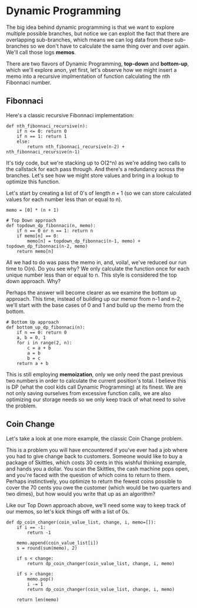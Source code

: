 # Dynamic Programming

The big idea behind dynamic programming is that we want to explore multiple possible
branches, but notice we can exploit the fact that there are overlapping sub-branches,
which means we can log data from these sub-branches so we don't have to calculate
the same thing over and over again. We'll call those logs **memos**.

There are two flavors of Dynamic Programming, **top-down** and **bottom-up**, which
we'll explore anon, yet first, let's observe how we might insert a memo into
a recursive implmentation of function calculating the nth Fibonnaci number.

## Fibonnaci

Here's a classic recursive Fibonnaci implementation:

```
def nth_fibonnaci_recursive(n):
    if n <= 0: return 0
    if n == 1: return 1
    else: 
        return nth_fibonnaci_recursive(n-2) + nth_fibonnaci_recursive(n-1) 
```
It's tidy code, but we're stacking up to O(2^n) as we're adding two calls to the
callstack for each pass through. And there's a redundancy across the branches.
Let's see how we might store values and bring in a lookup to optimize this function.

Let's start by creating a list of 0's of length $n + 1$ (so we can store calculated
values for each number less than or equal to n). 

```
memo = [0] * (n + 1)

# Top Down approach
def topdown_dp_fibonnaci(n, memo):
    if n == 0 or n == 1: return n
    if memo[n] == 0:
        memo[n] = topdown_dp_fibonnaci(n-1, memo) + topdown_dp_fibonnaci(n-2, memo)
    return memo[n]
```
All we had to do was pass the memo in, and, voila!, we've reduced our run time
to O(n). Do you see why? We only calculate the function once for each unique 
number less than or equal to n. This style is considered the top down approach.
Why? 

Perhaps the answer will become clearer as we examine the bottom up approach. This 
time, instead of building up our memor from n-1 and n-2, we'll start with the base
cases of 0 and 1 and build up the memo from the bottom.

```
# Bottom Up approach
def bottom_up_dp_fibonnaci(n):
    if n == 0: return 0
    a, b = 0, 1
    for i in range(2, n):
        c = a + b
        a = b
        b = c
    return a + b
```
This is still employing **memoization**, only we only need the past previous
two numbers in order to calculate the current position's total. I believe this 
is DP (what the cool kids call Dynamic Programming) at its finest. We are not
only saving ourselves from excessive function calls, we are also optimizing our
storage needs so we only keep track of what need to solve the problem.

## Coin Change

Let's take a look at one more example, the classic Coin Change problem. 

This is a problem you will have encountered if you've ever had a job where you
had to give change back to customers. Someone would like to buy a package of Skittles,
which costs 30 cents in this wishful thinking example, and hands you a dollar. You
scan the Skittles, the cash machine pops open, and you're faced with the question
of which coins to return to them. Perhaps instinctively, you optimize to return the
fewest coins possible to cover the 70 cents you owe the customer (which would be
two quarters and two dimes), but how would you write that up as an algorithm?

Like our Top Down approach above, we'll need some way to keep track of our memos,
so let's kick things off with a list of 0s.

```
def dp_coin_changer(coin_value_list, change, i, memo=[]):
    if i == -1:
        return -1

    memo.append(coin_value_list[i])
    s = round(sum(memo), 2)

    if s < change:
        return dp_coin_changer(coin_value_list, change, i, memo)

    if s > change:
        memo.pop()
        i -= 1
        return dp_coin_changer(coin_value_list, change, i, memo)

    return len(memo)
```
